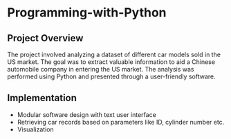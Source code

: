 # Programming-with-Python

## Project Overview

The project involved analyzing a dataset of different car models sold in the US market. The goal was to extract valuable information to aid a Chinese automobile company in entering the US market. The analysis was performed using Python and presented through a user-friendly software.

## Implementation
- Modular software design with text user interface
- Retrieving car records based on parameters like ID, cylinder number etc.
- Visualization

